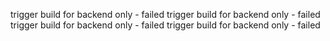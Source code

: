 trigger build for backend only - failed
trigger build for backend only - failed
trigger build for backend only - failed
trigger build for backend only - failed
